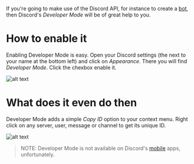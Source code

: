 <!-- TITLE: Developer Mode -->
<!-- SUBTITLE: It'll seriously help you in life. -->

If you're going to make use of the Discord API, for instance to create a [bot](/bots), then Discord's *Developer Mode* will be of great help to you.

# How to enable it
Enabling Developer Mode is easy. Open your Discord settings (the <i class="icon-cog"></i> next to your name at the bottom left) and click on _Appearance_. There you will find _Developer Mode_. Click the chexbox enable it.

![alt text](https://i.imgur.com/zvwFXnl.png "Settings - Appearance")

# What does it even do then
Developer Mode adds a simple _Copy ID_ option to your context menu. Right click on any server, user, message or channel to get its unique ID.

![alt text](https://i.imgur.com/Kb1cmIh.png "Developer Mode in action")

> NOTE: Developer Mode is not available on Discord's [mobile](/mobile) apps, unfortunately.